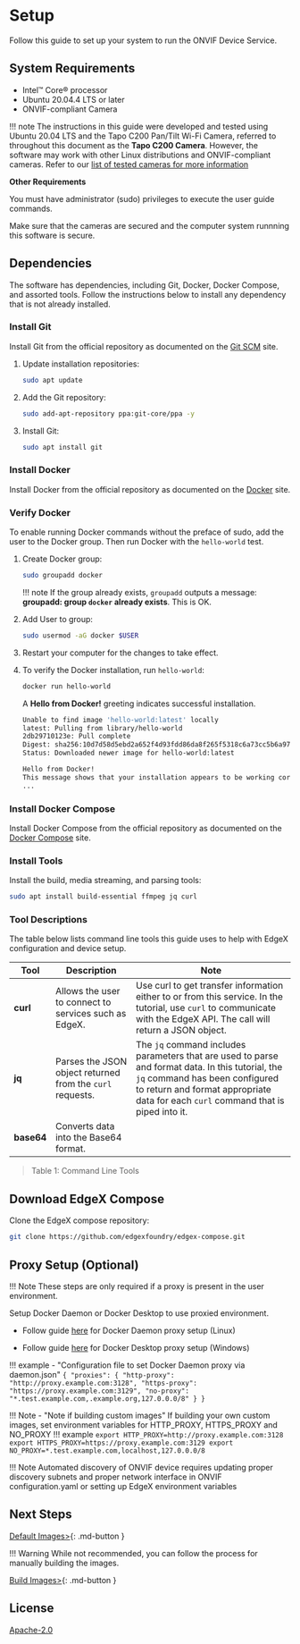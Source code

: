 # Setup

Follow this guide to set up your system to run the ONVIF Device Service.

## System Requirements

- Intel&#8482; Core&#174; processor
- Ubuntu 20.04.4 LTS or later
- ONVIF-compliant Camera

!!! note
    The instructions in this guide were developed and tested using Ubuntu 20.04 LTS and the Tapo C200 Pan/Tilt Wi-Fi Camera, referred to throughout this document as the **Tapo C200 Camera**. However, the software may work with other Linux distributions and ONVIF-compliant cameras. Refer to our [list of tested cameras for more information](../supplementary-info/ONVIF-protocol.md#tested-onvif-cameras)

**Other Requirements**

You must have administrator (sudo) privileges to execute the user guide commands.  

Make sure that the cameras are secured and the computer system runnning this software is secure.

## Dependencies
The software has dependencies, including Git, Docker, Docker Compose, and assorted tools. Follow the instructions below to install any dependency that is not already installed. 

### Install Git
Install Git from the official repository as documented on the [Git SCM](https://git-scm.com/download/linux) site.

1. Update installation repositories:
   ```bash
   sudo apt update
   ```

2. Add the Git repository:
   ```bash
   sudo add-apt-repository ppa:git-core/ppa -y
   ```

3. Install Git:
   ```bash
   sudo apt install git
   ```

### Install Docker
Install Docker from the official repository as documented on the [Docker](https://docs.docker.com/engine/install/ubuntu/) site.

### Verify Docker
To enable running Docker commands without the preface of sudo, add the user to the Docker group. Then run Docker with the `hello-world` test.

1. Create Docker group:
   ```bash
   sudo groupadd docker
   ```
   
    !!! note
        If the group already exists, `groupadd` outputs a message: **groupadd: group `docker` already exists**. This is OK.
      
2. Add User to group:
   ```bash
   sudo usermod -aG docker $USER
   ```

3. Restart your computer for the changes to take effect.

4. To verify the Docker installation, run <code>hello-world</code>:
      ```bash
      docker run hello-world
      ```
      A <strong>Hello from Docker!</strong> greeting indicates successful installation.

      ```bash
      Unable to find image 'hello-world:latest' locally
      latest: Pulling from library/hello-world
      2db29710123e: Pull complete 
      Digest: sha256:10d7d58d5ebd2a652f4d93fdd86da8f265f5318c6a73cc5b6a9798ff6d2b2e67
      Status: Downloaded newer image for hello-world:latest

      Hello from Docker!
      This message shows that your installation appears to be working correctly.
      ...
      ```


### Install Docker Compose
Install Docker Compose from the official repository as documented on the [Docker Compose](https://docs.docker.com/compose/install/linux/#install-using-the-repository) site.

### Install Tools
Install the build, media streaming, and parsing tools:

```bash
sudo apt install build-essential ffmpeg jq curl
```

### Tool Descriptions
The table below lists command line tools this guide uses to help with EdgeX configuration and device setup.

| Tool        | Description | Note |
| ----------- | ----------- |----------- |
| **curl**     | Allows the user to connect to services such as EdgeX. |Use curl to get transfer information either to or from this service. In the tutorial, use `curl` to communicate with the EdgeX API. The call will return a JSON object.|
| **jq**   |Parses the JSON object returned from the `curl` requests. |The `jq` command includes parameters that are used to parse and format data. In this tutorial, the `jq` command has been configured to return and format appropriate data for each `curl` command that is piped into it. |
| **base64**   | Converts data into the Base64 format.| |

>Table 1: Command Line Tools

## Download EdgeX Compose
Clone the EdgeX compose repository:
```bash
git clone https://github.com/edgexfoundry/edgex-compose.git
```

## Proxy Setup (Optional)

!!! Note
    These steps are only required if a proxy is present in the user environment.


Setup Docker Daemon or Docker Desktop to use proxied environment.

- Follow guide [here](https://docs.docker.com/config/daemon/systemd/#httphttps-proxy) for Docker Daemon proxy setup (Linux)

- Follow guide [here](https://docs.docker.com/desktop/settings/windows/#proxies) for Docker Desktop proxy setup (Windows)

!!! example - "Configuration file to set Docker Daemon proxy via daemon.json"
    ```
        {
            "proxies": {
                "http-proxy": "http://proxy.example.com:3128",
                "https-proxy": "https://proxy.example.com:3129",
                "no-proxy": "*.test.example.com,.example.org,127.0.0.0/8"
            }
        }
    ```

!!! Note - "Note if building custom images"
    If building your own custom images, set environment variables for HTTP_PROXY, HTTPS_PROXY and NO_PROXY
    !!! example
        ```
        export HTTP_PROXY=http://proxy.example.com:3128
        export HTTPS_PROXY=https://proxy.example.com:3129
        export NO_PROXY=*.test.example.com,localhost,127.0.0.0/8
        ```

!!! Note
      Automated discovery of ONVIF device requires updating proper discovery subnets and proper network interface in ONVIF configuration.yaml or setting up EdgeX environment variables

## Next Steps

   [Default Images>](./deployment.md){: .md-button }

!!! Warning
      While not recommended, you can follow the process for manually building the images.

   [Build Images>](./custom-build.md){: .md-button } 

## License

[Apache-2.0](https://github.com/edgexfoundry-holding/device-onvif-camera/blob/{{version}}/LICENSE)
